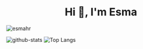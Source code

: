 <h1 align="center">Hi 👋, I'm Esma</h1>
<p align="left"> <img src="https://komarev.com/ghpvc/?username=esmahr&label=Profile%20views&color=0e75b6&style=flat" alt="esmahr" /> </p>


![github-stats](https://github-readme-stats.vercel.app/api?username=esmahr&count_private=true&show_icons=true&theme=dark)
![Top Langs](https://github-readme-stats.vercel.app/api/top-langs/?username=esmahr&theme=dark&layout=compact)
